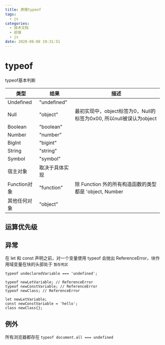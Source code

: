 ```yaml
---
title: 原理typeof
tags:
  - js
categories:
  - 技术文档
  - 前端
  - js
date: 2020-08-08 19:31:51
---
```


# typeof

typeof基本判断


| 类型         | 结果           | 描述                                                                |
| ------------ | -------------- | ------------------------------------------------------------------- |
| Undefined    | "undefined"    |                                                                     |
| Null         | "object"       | 最初实现中，object标签为0，Null的标签为0x00, 所以null被误认为object |
| Boolean      | "boolean"      |
| Number       | "number"       |
| BigInt       | "bigint"       |
| String       | "string"       |
| Symbol       | "symbol"       |
| 宿主对象     | 取决于具体实现 |
| Function对象 | "function"     | 除 Function 外的所有构造函数的类型都是 'object, Number              |
| 其他任何对象 | "object"       |

## 运算优先级


## 异常

在 let 和 const 声明之前，对一个变量使用 typeof 会抛出 ReferenceError，块作用域变量在块的头部处于 `暂存死区`

```
typeof undeclaredVariable === 'undefined';

typeof newLetVariable; // ReferenceError
typeof newConstVariable; // ReferenceError
typeof newClass; // ReferenceError

let newLetVariable;
const newConstVariable = 'hello';
class newClass{};

```

## 例外

所有浏览器都存在 `typeof document.all === undefined`

